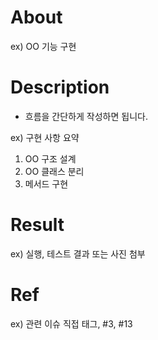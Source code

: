 # About

ex) OO 기능 구현

# Description

- 흐름을 간단하게 작성하면 됩니다.

ex)
구현 사항 요약

1. OO 구조 설계
2. OO 클래스 분리
3. 메서드 구현

# Result

ex) 실행, 테스트 결과 또는 사진 첨부

# Ref

ex) 관련 이슈 직접 태그, #3, #13

